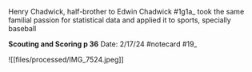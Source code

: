 Henry Chadwick, half-brother to Edwin Chadwick #1g1a_  took the same familial passion for statistical data and applied it to sports, specially baseball

**Scouting and Scoring p 36** 
Date: 2/17/24
 #notecard
 #19_ 

![[files/processed/IMG_7524.jpeg]]